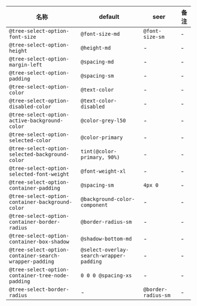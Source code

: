| 名称 | default | seer | 备注 |
| --- | --- | --- | --- |
| `@tree-select-option-font-size` | `@font-size-md` | `@font-size-sm` | - |
| `@tree-select-option-height` | `@height-md` | - | - |
| `@tree-select-option-margin-left` | `@spacing-md` | - | - |
| `@tree-select-option-padding` | `@spacing-sm` | - | - |
| `@tree-select-option-color` | `@text-color` | - | - |
| `@tree-select-option-disabled-color` | `@text-color-disabled` | - | - |
| `@tree-select-option-active-background-color` | `@color-grey-l50` | - | - |
| `@tree-select-option-selected-color` | `@color-primary` | - | - |
| `@tree-select-option-selected-background-color` | `tint(@color-primary, 90%)` | - | - |
| `@tree-select-option-selected-font-weight` | `@font-weight-xl` | - | - |
| `@tree-select-option-container-padding` | `@spacing-sm` | `4px 0` | - |
| `@tree-select-option-container-background-color` | `@background-color-component` | - | - |
| `@tree-select-option-container-border-radius` | `@border-radius-sm` | - | - |
| `@tree-select-option-container-box-shadow` | `@shadow-bottom-md` | - | - |
| `@tree-select-option-container-search-wrapper-padding` | `@select-overlay-search-wrapper-padding` | - | - |
| `@tree-select-option-container-tree-node-padding` | `0 0 0 @spacing-xs` | - | - |
| `@tree-select-border-radius` | - | `@border-radius-sm` | - |
